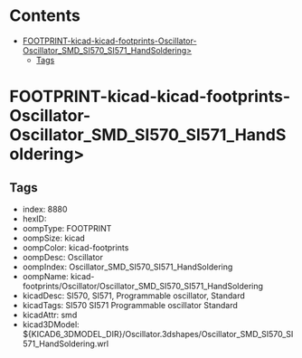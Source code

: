 



Contents
========

* [FOOTPRINT-kicad-kicad-footprints-Oscillator-Oscillator_SMD_SI570_SI571_HandSoldering>](#footprint-kicad-kicad-footprints-oscillator-oscillator_smd_si570_si571_handsoldering)
	* [Tags](#tags)

# FOOTPRINT-kicad-kicad-footprints-Oscillator-Oscillator_SMD_SI570_SI571_HandSoldering>

## Tags

- index: 8880
- hexID: 
- oompType: FOOTPRINT
- oompSize: kicad
- oompColor: kicad-footprints
- oompDesc: Oscillator
- oompIndex: Oscillator_SMD_SI570_SI571_HandSoldering
- oompName: kicad-footprints/Oscillator/Oscillator_SMD_SI570_SI571_HandSoldering
- kicadDesc: SI570, SI571, Programmable oscillator, Standard
- kicadTags: SI570 SI571 Programmable oscillator Standard
- kicadAttr: smd
- kicad3DModel: ${KICAD6_3DMODEL_DIR}/Oscillator.3dshapes/Oscillator_SMD_SI570_SI571_HandSoldering.wrl
